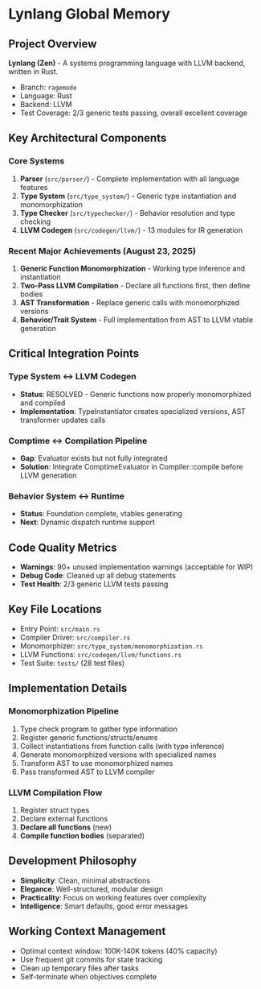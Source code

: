 # Lynlang Global Memory

## Project Overview
**Lynlang (Zen)** - A systems programming language with LLVM backend, written in Rust.
- Branch: `ragemode`
- Language: Rust
- Backend: LLVM
- Test Coverage: 2/3 generic tests passing, overall excellent coverage

## Key Architectural Components

### Core Systems
1. **Parser** (`src/parser/`) - Complete implementation with all language features
2. **Type System** (`src/type_system/`) - Generic type instantiation and monomorphization
3. **Type Checker** (`src/typechecker/`) - Behavior resolution and type checking
4. **LLVM Codegen** (`src/codegen/llvm/`) - 13 modules for IR generation

### Recent Major Achievements (August 23, 2025)
1. **Generic Function Monomorphization** - Working type inference and instantiation
2. **Two-Pass LLVM Compilation** - Declare all functions first, then define bodies
3. **AST Transformation** - Replace generic calls with monomorphized versions
4. **Behavior/Trait System** - Full implementation from AST to LLVM vtable generation

## Critical Integration Points

### Type System ↔ LLVM Codegen
- **Status**: RESOLVED - Generic functions now properly monomorphized and compiled
- **Implementation**: TypeInstantiator creates specialized versions, AST transformer updates calls

### Comptime ↔ Compilation Pipeline
- **Gap**: Evaluator exists but not fully integrated
- **Solution**: Integrate ComptimeEvaluator in Compiler::compile before LLVM generation

### Behavior System ↔ Runtime
- **Status**: Foundation complete, vtables generating
- **Next**: Dynamic dispatch runtime support

## Code Quality Metrics
- **Warnings**: 90+ unused implementation warnings (acceptable for WIP)
- **Debug Code**: Cleaned up all debug statements
- **Test Health**: 2/3 generic LLVM tests passing

## Key File Locations
- Entry Point: `src/main.rs`
- Compiler Driver: `src/compiler.rs`
- Monomorphizer: `src/type_system/monomorphization.rs`
- LLVM Functions: `src/codegen/llvm/functions.rs`
- Test Suite: `tests/` (28 test files)

## Implementation Details

### Monomorphization Pipeline
1. Type check program to gather type information
2. Register generic functions/structs/enums
3. Collect instantiations from function calls (with type inference)
4. Generate monomorphized versions with specialized names
5. Transform AST to use monomorphized names
6. Pass transformed AST to LLVM compiler

### LLVM Compilation Flow
1. Register struct types
2. Declare external functions
3. **Declare all functions** (new)
4. **Compile function bodies** (separated)

## Development Philosophy
- **Simplicity**: Clean, minimal abstractions
- **Elegance**: Well-structured, modular design
- **Practicality**: Focus on working features over complexity
- **Intelligence**: Smart defaults, good error messages

## Working Context Management
- Optimal context window: 100K-140K tokens (40% capacity)
- Use frequent git commits for state tracking
- Clean up temporary files after tasks
- Self-terminate when objectives complete
